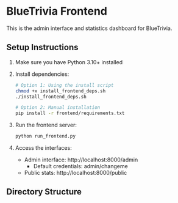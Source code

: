 # BlueTrivia Frontend

This is the admin interface and statistics dashboard for BlueTrivia.

## Setup Instructions

1. Make sure you have Python 3.10+ installed

2. Install dependencies:

   ```bash
   # Option 1: Using the install script
   chmod +x install_frontend_deps.sh
   ./install_frontend_deps.sh

   # Option 2: Manual installation
   pip install -r frontend/requirements.txt
   ```

3. Run the frontend server:

   ```bash
   python run_frontend.py
   ```

4. Access the interfaces:
   - Admin interface: http://localhost:8000/admin
     - Default credentials: admin/changeme
   - Public stats: http://localhost:8000/public

## Directory Structure
